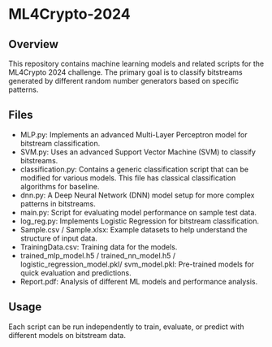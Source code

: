 
# ML4Crypto-2024

## Overview
This repository contains machine learning models and related scripts for the ML4Crypto 2024 challenge. The primary goal is to classify bitstreams generated by different random number generators based on specific patterns.

## Files

-  MLP.py: Implements an advanced Multi-Layer Perceptron model for bitstream classification.
-  SVM.py: Uses an advanced Support Vector Machine (SVM) to classify bitstreams.
-  classification.py: Contains a generic classification script that can be modified for various models. This file has classical classification algorithms for baseline.
-  dnn.py: A Deep Neural Network (DNN) model setup for more complex patterns in bitstreams.
-  main.py: Script for evaluating model performance on sample test data.
-  log_reg.py: Implements Logistic Regression for bitstream classification.
-  Sample.csv / Sample.xlsx: Example datasets to help understand the structure of input data.
-  TrainingData.csv: Training data for the models.
-  trained_mlp_model.h5 / trained_nn_model.h5 / logistic_regression_model.pkl/ svm_model.pkl: Pre-trained models for quick evaluation and predictions.
-  Report.pdf: Analysis of different ML models and performance analysis.

## Usage
Each script can be run independently to train, evaluate, or predict with different models on bitstream data. 

